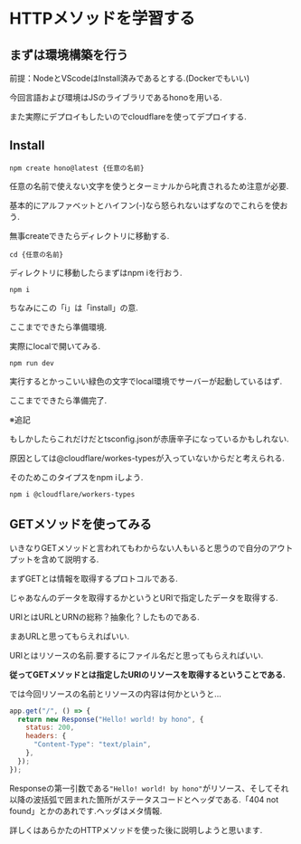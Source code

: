 # HTTPメソッドを学習する
## まずは環境構築を行う
前提：NodeとVScodeはInstall済みであるとする.(Dockerでもいい)

今回言語および環境はJSのライブラリであるhonoを用いる.

また実際にデプロイもしたいのでcloudflareを使ってデプロイする.

## Install
```
npm create hono@latest {任意の名前}
```
任意の名前で使えない文字を使うとターミナルから叱責されるため注意が必要.

基本的にアルファベットとハイフン(-)なら怒られないはずなのでこれらを使おう.

無事createできたらディレクトリに移動する.
```
cd {任意の名前}
```
ディレクトリに移動したらまずはnpm iを行おう.
```
npm i
```
ちなみにこの「i」は「install」の意.

ここまでできたら準備環境.

実際にlocalで開いてみる.

```
npm run dev
```
実行するとかっこいい緑色の文字でlocal環境でサーバーが起動しているはず.

ここまでできたら準備完了.

※追記

もしかしたらこれだけだとtsconfig.jsonが赤唐辛子になっているかもしれない.

原因としては@cloudflare/workes-typesが入っていないからだと考えられる.

そのためこのタイプスをnpm iしよう.

```
npm i @cloudflare/workers-types
```

## GETメソッドを使ってみる
いきなりGETメソッドと言われてもわからない人もいると思うので自分のアウトプットを含めて説明する.

まずGETとは情報を取得するプロトコルである.

じゃあなんのデータを取得するかというとURIで指定したデータを取得する.

URIとはURLとURNの総称？抽象化？したものである.

まあURLと思ってもらえればいい.

URIとはリソースの名前.要するにファイル名だと思ってもらえればいい.

**従ってGETメソッドとは指定したURIのリソースを取得するということである.**

では今回リソースの名前とリソースの内容は何かというと...

```JavaScript
app.get("/", () => {
  return new Response("Hello! world! by hono", {
    status: 200,
    headers: {
      "Content-Type": "text/plain",
    },
  });
});
```
Responseの第一引数である`"Hello! world! by hono"`がリソース、そしてそれ以降の波括弧で囲まれた箇所がステータスコードとヘッダである.「404 not found」とかのあれです.ヘッダはメタ情報.

詳しくはあらかたのHTTPメソッドを使った後に説明しようと思います.






